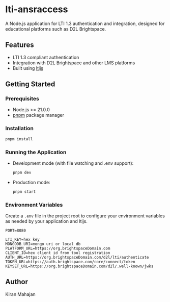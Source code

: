 # lti-ansraccess

A Node.js application for LTI 1.3 authentication and integration, designed for educational platforms such as D2L Brightspace.

## Features

- LTI 1.3 compliant authentication
- Integration with D2L Brightspace and other LMS platforms
- Built using [ltijs](https://cvmcosta.me/ltijs/)

## Getting Started

### Prerequisites

- Node.js >= 21.0.0
- [pnpm](https://pnpm.io/) package manager

### Installation

```sh
pnpm install
```

### Running the Application

- Development mode (with file watching and .env support):
  ```sh
  pnpm dev
  ```
- Production mode:
  ```sh
  pnpm start
  ```

### Environment Variables

Create a `.env` file in the project root to configure your environment variables as needed by your application and ltijs.

```
PORT=8080

LTI_KEY=hex key
MONGODB_URI=mongo uri or local db
PLATFORM_URL=https://org.brightspaceDomain.com
CLIENT_ID=hex client id from tool registration
AUTH_URL=https://org.brightspaceDomain.com/d2l/lti/authenticate
TOKEN_URL=https://auth.brightspace.com/core/connect/token
KEYSET_URL=https://org.brightspaceDomain.com/d2l/.well-known/jwks
```

## Author

Kiran Mahajan
